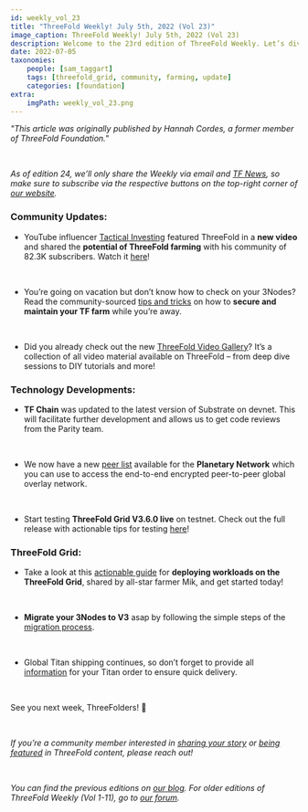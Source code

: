 ```yaml
---
id: weekly_vol_23
title: "ThreeFold Weekly! July 5th, 2022 (Vol 23)"
image_caption: ThreeFold Weekly! July 5th, 2022 (Vol 23)
description: Welcome to the 23rd edition of ThreeFold Weekly. Let’s dive into last week’s highlights throughout the ThreeFold ecosystem.
date: 2022-07-05
taxonomies:
    people: [sam_taggart]
    tags: [threefold_grid, community, farming, update]
    categories: [foundation]
extra:
    imgPath: weekly_vol_23.png
---
```


*"This article was originally published by Hannah Cordes, a former member of ThreeFold Foundation."*

<br>

*As of edition 24, we’ll only share the Weekly via email and [TF News](https://t.me/threefoldnews), so make sure to subscribe via the respective buttons on the top-right corner of [our website](https://threefold.io).*

### Community Updates:

* YouTube influencer [Tactical Investing](https://www.youtube.com/channel/UCPRC2wIfZtAlzCa_6iKE46w) featured ThreeFold in a **new video** and shared the **potential of ThreeFold farming** with his community of 82.3K subscribers. Watch it [here](https://youtu.be/maISozq2p1o)!

<br/>

* You’re going on vacation but don’t know how to check on your 3Nodes? Read the community-sourced [tips and tricks](https://forum.threefold.io/t/tf-farm-tips-when-youre-away-for-some-days/3088?u=hannahcordes) on how to **secure and maintain your TF farm** while you’re away.

<br/>

* Did you already check out the new [ThreeFold Video Gallery](https://forum.threefold.io/t/threefold-video-gallery/3091?u=hannahcordes)? It’s a collection of all video material available on ThreeFold – from deep dive sessions to DIY tutorials and more!

### Technology Developments:

* **TF Chain** was updated to the latest version of Substrate on devnet. This will facilitate further development and allows us to get code reviews from the Parity team.

<br/>

* We now have a new [peer list](https://library.threefold.me/info/manual/#/manual__manual3_tfservices?id=supported-planetary-network-nodes) available for the **Planetary Network** which you can use to access the end-to-end encrypted peer-to-peer global overlay network.

<br/>

* Start testing **ThreeFold Grid V3.6.0 live** on testnet. Check out the full release with actionable tips for testing [here](https://forum.threefold.io/t/tfgrid-v3-6-0-is-now-live/3084?u=hannahcordes)!

### ThreeFold Grid: 

* Take a look at this [actionable guide](https://forum.threefold.io/t/tf-grid-deploying-workloads/3094?u=hannahcordes) for **deploying workloads on the ThreeFold Grid**, shared by all-star farmer Mik, and get started today!

<br/>

* **Migrate your 3Nodes to V3** asap by following the simple steps of the [migration process](https://forum.threefold.io/t/farming-migration-grid-v2-v3/2143?u=hannahcordes).

<br/>

* Global Titan shipping continues, so don’t forget to provide all [information](https://forum.threefold.io/t/creating-your-v3-farm-required-for-open-unshipped-orders/2144) for your Titan order to ensure quick delivery.

<br/>

See you next week, ThreeFolders! 🙌 

<br/>

*If you’re a community member interested in [sharing your story](https://forum.threefold.io/t/looking-for-farmer-stories-to-share-with-the-world/2398?u=hannahcordes) or [being featured](https://forum.threefold.io/t/looking-for-people-to-feature-in-threefold-content-its-super-simple/2636/3) in ThreeFold content, please reach out!*

<br/>

*You can find the previous editions on [our blog](https://threefold.io/blog). For older editions of ThreeFold Weekly (Vol 1-11), go to [our forum](https://forum.threefold.io/c/ecosystem-developments/41).*
